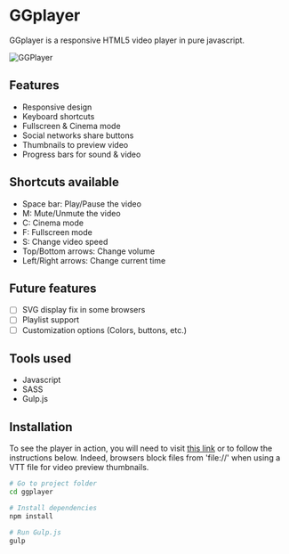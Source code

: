 GGplayer
========
GGplayer is a responsive HTML5 video player in pure javascript.

![GGPlayer](https://raw.githubusercontent.com/gregoiremielle/ggplayer/master/app/assets/img/screenshot.jpg)

## Features
- Responsive design
- Keyboard shortcuts
- Fullscreen & Cinema mode
- Social networks share buttons
- Thumbnails to preview video
- Progress bars for sound & video

## Shortcuts available
- Space bar: Play/Pause the video
- M: Mute/Unmute the video
- C: Cinema mode
- F: Fullscreen mode
- S: Change video speed
- Top/Bottom arrows: Change volume
- Left/Right arrows: Change current time

## Future features
- [ ] SVG display fix in some browsers
- [ ] Playlist support
- [ ] Customization options (Colors, buttons, etc.)

## Tools used
- Javascript
- SASS
- Gulp.js

## Installation
To see the player in action, you will need to visit [this link](http://dev.gregoiremielle.com/ggplayer/) or to follow the instructions below. Indeed, browsers block files from 'file://' when using a VTT file for video preview thumbnails.

```sh
# Go to project folder
cd ggplayer

# Install dependencies
npm install

# Run Gulp.js
gulp
```
